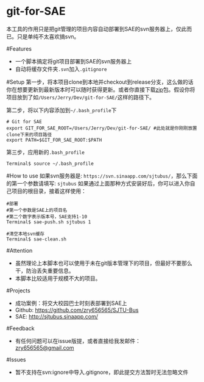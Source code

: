 git-for-SAE
===========

本工具的作用只是把git管理的项目内容自动部署到SAE的svn服务器上，仅此而已。只是单纯不太喜欢搞svn。

#Features
- 一个脚本搞定将git项目部署到SAE的svn服务器上
- 自动将缓存文件夹`.svn`加入`.gitignore`

#Setup
第一步，将本项目clone到本地并checkout到release分支，这么做的话你在想要更新到最新版本时可以随时获得更新。或者你直接下载[zip](https://github.com/zry656565/git-for-SAE/archive/release.zip)包。假设你将项目放到了如`/Users/Jerry/Dev/git-for-SAE/`这样的路径下。

第二步，将以下内容添加到`~/.bash_profile`下
```
# Git for SAE
export GIT_FOR_SAE_ROOT=/Users/Jerry/Dev/git-for-SAE/ #此处就是你刚刚放置clone下来的项目路径
export PATH=$GIT_FOR_SAE_ROOT:$PATH
```

第三步，应用新的`.bash_profile`
```
Terminal$ source ~/.bash_profile
```

#How to use
如果svn服务器是: `https://svn.sinaapp.com/sjtubus/`，那么下面的第一个参数请填写: `sjtubus`
如果通过上面那种方式安装好后，你可以进入你自己项目的根目录，接着这样使用：
```
#部署
#第一个参数是SAE上的项目名
#第二个数字表示版本号，SAE支持1-10
Terminal$ sae-push.sh sjtubus 1

#清空本地svn缓存
Terminal$ sae-clean.sh
```

#Attention
- 虽然理论上本脚本也可以使用于未在git版本管理下的项目，但最好不要那么干，防治丢失重要信息。
- 本脚本比较适用于规模不大的项目。

#Projects
- 成功案例：将交大校园巴士时刻表部署到SAE上
- Github: https://github.com/zry656565/SJTU-Bus
- SAE: http://sjtubus.sinaapp.com/

#Feedback
- 有任何问题可以在issue版提，或者直接给我发邮件：zry656565@gmail.com

#Issues
- 暂不支持在svn:ignore中导入.gitignore，即此提交方法暂时无法忽略文件
